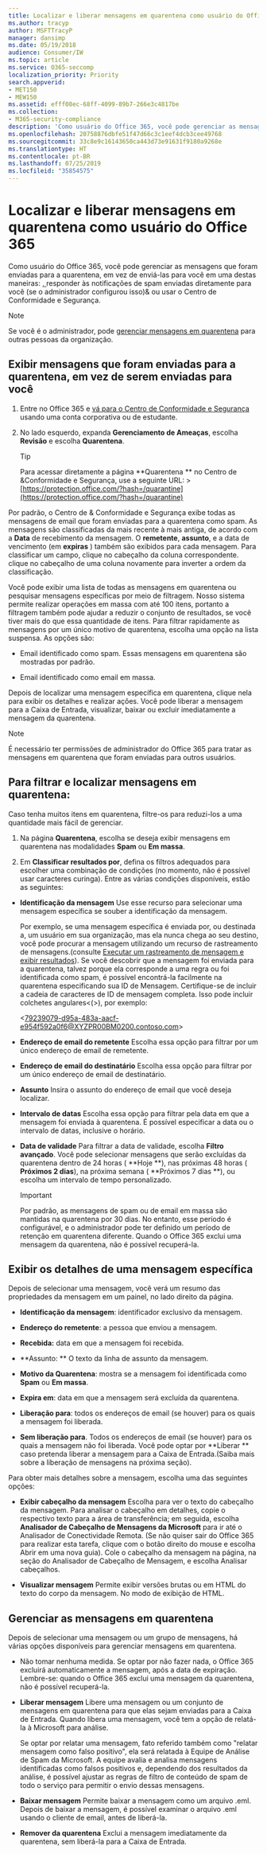 ```yaml
---
title: Localizar e liberar mensagens em quarentena como usuário do Office 365
ms.author: tracyp
author: MSFTTracyP
manager: dansimp
ms.date: 05/19/2018
audience: Consumer/IW
ms.topic: article
ms.service: O365-seccomp
localization_priority: Priority
search.appverid:
- MET150
- MEW150
ms.assetid: efff08ec-68ff-4099-89b7-266e3c4817be
ms.collection:
- M365-security-compliance
description: 'Como usuário do Office 365, você pode gerenciar as mensagens de spam em quarentena de duas maneiras: responder às notificações de spam enviadas diretamente para você (se o administrador configurou esse recurso) ou usar o recurso Quarentena de spam, no &amp; Centro de Conformidade e Segurança.'
ms.openlocfilehash: 20758876dbfe51f47d66c3c1eef4dcb3cee49768
ms.sourcegitcommit: 33c8e9c16143650ca443d73e91631f9180a9268e
ms.translationtype: HT
ms.contentlocale: pt-BR
ms.lasthandoff: 07/25/2019
ms.locfileid: "35854575"
---
```

# <a name="find-and-release-quarantined-messages-as-a-user-in-office-365"></a>Localizar e liberar mensagens em quarentena como usuário do Office 365

Como usuário do Office 365, você pode gerenciar as mensagens que foram enviadas para a quarentena, em vez de enviá-las para você em uma destas maneiras: [, ](use-spam-notifications-to-release-and-report-quarantined-messages.md)responder às notificações de spam enviadas diretamente para você (se o administrador configurou isso)&amp; ou usar o Centro de Conformidade e Segurança. 
  
> [!NOTE]
> Se você é o administrador, pode [gerenciar mensagens em quarentena](manage-quarantined-messages-and-files.md) para outras pessoas da organização. 
  
## <a name="view-messages-that-were-sent-to-quarantine-instead-of-to-you"></a>Exibir mensagens que foram enviadas para a quarentena, em vez de serem enviadas para você

1. Entre no Office 365 e [vá para o Centro de Conformidade e Segurança](go-to-the-securitycompliance-center.md) usando uma conta corporativa ou de estudante. 
    
2. No lado esquerdo, expanda **Gerenciamento de Ameaças**, escolha **Revisão** e escolha **Quarentena**.
    
    > [!TIP]
    > Para acessar diretamente a página **Quarentena ** no Centro de &amp;Conformidade e Segurança, use a seguinte URL: > [https://protection.office.com/?hash=/quarantine](https://protection.office.com/?hash=/quarantine)
  
Por padrão, o Centro de &amp; Conformidade e Segurança exibe todas as mensagens de email que foram enviadas para a quarentena como spam. As mensagens são classificadas da mais recente à mais antiga, de acordo com a **Data** de recebimento da mensagem. O **remetente**, **assunto**, e a data de vencimento (em **expiras** ) também são exibidos para cada mensagem. Para classificar um campo, clique no cabeçalho da coluna correspondente. clique no cabeçalho de uma coluna novamente para inverter a ordem da classificação.  
  
Você pode exibir uma lista de todas as mensagens em quarentena ou pesquisar mensagens específicas por meio de filtragem. Nosso sistema permite realizar operações em massa com até 100 itens, portanto a filtragem também pode ajudar a reduzir o conjunto de resultados, se você tiver mais do que essa quantidade de itens. Para filtrar rapidamente as mensagens por um único motivo de quarentena, escolha uma opção na lista suspensa. As opções são:
  
- Email identificado como spam. Essas mensagens em quarentena são mostradas por padrão.
    
- Email identificado como email em massa.
    
Depois de localizar uma mensagem específica em quarentena, clique nela para exibir os detalhes e realizar ações. Você pode liberar a mensagem para a Caixa de Entrada, visualizar, baixar ou excluir imediatamente a mensagem da quarentena.
  
> [!NOTE]
> É necessário ter permissões de administrador do Office 365 para tratar as mensagens em quarentena que foram enviadas para outros usuários. 
  
## <a name="to-filter-and-find-quarantined-messages"></a>Para filtrar e localizar mensagens em quarentena:

Caso tenha muitos itens em quarentena, filtre-os para reduzi-los a uma quantidade mais fácil de gerenciar.
  
1. Na página **Quarentena**, escolha se deseja exibir mensagens em quarentena nas modalidades **Spam** ou **Em massa**. 
    
2. Em **Classificar resultados por**, defina os filtros adequados para escolher uma combinação de condições (no momento, não é possível usar caracteres curinga). Entre as várias condições disponíveis, estão as seguintes:
    
  - **Identificação da mensagem** Use esse recurso para selecionar uma mensagem específica se souber a identificação da mensagem. 
    
    Por exemplo, se uma mensagem específica é enviada por, ou destinada a, um usuário em sua organização, mas ela nunca chega ao seu destino, você pode procurar a mensagem utilizando um recurso de rastreamento de mensagens.(consulte [Executar um rastreamento de mensagem e exibir resultados](https://go.microsoft.com/fwlink/?LinkId=799737)). Se você descobrir que a mensagem foi enviada para a quarentena, talvez porque ela corresponde a uma regra ou foi identificada como spam, é possível encontrá-la facilmente na quarentena especificando sua ID de Mensagem. Certifique-se de incluir a cadeia de caracteres de ID de mensagem completa. Isso pode incluir colchetes angulares\<(\>), por exemplo:
    
    \<79239079-d95a-483a-aacf-e954f592a0f6@XYZPR00BM0200.contoso.com\>
    
  - **Endereço de email do remetente** Escolha essa opção para filtrar por um único endereço de email de remetente. 
    
  - **Endereço de email do destinatário** Escolha essa opção para filtrar por um único endereço de email de destinatário. 
    
  - **Assunto** Insira o assunto do endereço de email que você deseja localizar. 
    
  - **Intervalo de datas** Escolha essa opção para filtrar pela data em que a mensagem foi enviada à quarentena. É possível especificar a data ou o intervalo de datas, inclusive o horário. 
    
  - **Data de validade** Para filtrar a data de validade, escolha **Filtro avançado**. Você pode selecionar mensagens que serão excluídas da quarentena dentro de 24 horas ( **Hoje **), nas próximas 48 horas ( **Próximos 2 dias**), na próxima semana ( **Próximos 7 dias **), ou escolha um intervalo de tempo personalizado.
    
    > [!IMPORTANT]
    > Por padrão, as mensagens de spam ou de email em massa são mantidas na quarentena por 30 dias. No entanto, esse período é configurável, e o administrador pode ter definido um período de retenção em quarentena diferente. Quando o Office 365 exclui uma mensagem da quarentena, não é possível recuperá-la. 
  
## <a name="view-details-for-a-specific-message"></a>Exibir os detalhes de uma mensagem específica

Depois de selecionar uma mensagem, você verá um resumo das propriedades da mensagem em um painel, no lado direito da página.
  
- **Identificação da mensagem**: identificador exclusivo da mensagem. 
    
- **Endereço do remetente**: a pessoa que enviou a mensagem. 
    
- **Recebida:** data em que a mensagem foi recebida. 
    
- **Assunto: ** O texto da linha de assunto da mensagem. 
    
- **Motivo da Quarentena**: mostra se a mensagem foi identificada como **Spam** ou **Em massa**.
    
- **Expira em**: data em que a mensagem será excluída da quarentena. 
    
- **Liberação para**: todos os endereços de email (se houver) para os quais a mensagem foi liberada. 
    
- **Sem liberação para**. Todos os endereços de email (se houver) para os quais a mensagem não foi liberada. Você pode optar por **Liberar ** caso pretenda liberar a mensagem para a Caixa de Entrada.(Saiba mais sobre a liberação de mensagens na próxima seção). 
    
Para obter mais detalhes sobre a mensagem, escolha uma das seguintes opções:
  
- **Exibir cabeçalho da mensagem** Escolha para ver o texto do cabeçalho da mensagem. Para analisar o cabeçalho em detalhes, copie o respectivo texto para a área de transferência; em seguida, escolha **Analisador de Cabeçalho de Mensagens da Microsoft** para ir até o Analisador de Conectividade Remota. (Se não quiser sair do Office 365 para realizar esta tarefa, clique com o botão direito do mouse e escolha Abrir em uma nova guia). Cole o cabeçalho da mensagem na página, na seção do Analisador de Cabeçalho de Mensagem, e escolha Analisar cabeçalhos. 
    
- **Visualizar mensagem** Permite exibir versões brutas ou em HTML do texto do corpo da mensagem. No modo de exibição de HTML. 
    
## <a name="manage-your-quarantined-messages"></a>Gerenciar as mensagens em quarentena

Depois de selecionar uma mensagem ou um grupo de mensagens, há várias opções disponíveis para gerenciar mensagens em quarentena.
  
- Não tomar nenhuma medida. Se optar por não fazer nada, o Office 365 excluirá automaticamente a mensagem, após a data de expiração. Lembre-se: quando o Office 365 exclui uma mensagem da quarentena, não é possível recuperá-la.
    
- **Liberar mensagem** Libere uma mensagem ou um conjunto de mensagens em quarentena para que elas sejam enviadas para a Caixa de Entrada. Quando libera uma mensagem, você tem a opção de relatá-la à Microsoft para análise. 
    
    Se optar por relatar uma mensagem, fato referido também como "relatar mensagem como falso positivo", ela será relatada à Equipe de Análise de Spam da Microsoft. A equipe avalia e analisa mensagens identificadas como falsos positivos e, dependendo dos resultados da análise, é possível ajustar as regras de filtro de conteúdo de spam de todo o serviço para permitir o envio dessas mensagens.
    
- **Baixar mensagem** Permite baixar a mensagem como um arquivo .eml. Depois de baixar a mensagem, é possível examinar o arquivo .eml usando o cliente de email, antes de liberá-la. 
    
- **Remover da quarentena** Exclui a mensagem imediatamente da quarentena, sem liberá-la para a Caixa de Entrada. 
    

